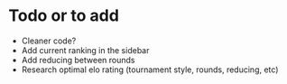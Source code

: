 # Todo or to add
- Cleaner code?
- Add current ranking in the sidebar
- Add reducing between rounds
- Research optimal elo rating (tournament style, rounds, reducing, etc)